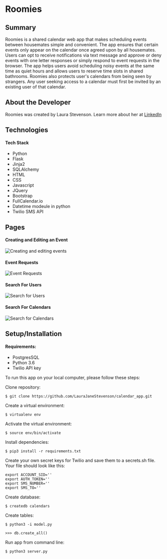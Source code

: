  
Roomies
=======

Summary
-------

Roomies is a shared calendar web app that makes scheduling events between housemates simple and convenient. The app ensures that certain events only appear on the calendar once agreed upon by all housemates. Users can opt to receive notifications via text message and approve or deny events with one letter responses or simply respond to event requests in the browser. The app helps users avoid scheduling noisy events at the same time as quiet hours and allows users to reserve time slots in shared bathrooms. Roomies also protects user's calendars from being seen by strangers. Any user seeking access to a calendar must first be invited by an existing user of that calendar.

About the Developer
-------------------

Roomies was created by Laura Stevenson. Learn more about her at [LinkedIn](https://www.linkedin.com/in/laura-stevenson-design)

Technologies
------------

#### Tech Stack
* Python
* Flask
* Jinja2
* SQLAlchemy
* HTML
* CSS
* Javascript
* JQuery
* Bootstrap
* FullCalendar.io
* Datetime modeule in python
* Twilio SMS API

Pages
-----

#### Creating and Editing an Event
![Creating and editing events](http://g.recordit.co/CrIM2ykBvE.gif)

#### Event Requests
![Event Requests](http://g.recordit.co/7Jcn16FLPR.gif)

<!-- #### User Profiles

![Profile and event pages](https://recordit.co/fu7vnCW9m0)
 -->
#### Search For Users

![Search for Users](http://g.recordit.co/pW8UKEmGw1.gif)

#### Search For Calendars

![Search for Calendars](http://g.recordit.co/uxrbYQtvIT.gif)


Setup/Installation
-----

#### Requirements:

* PostgresSQL
* Python 3.6
* Twilio API key

To run this app on your local computer, please follow these steps:

Clone repository:

```
$ git clone https://github.com/LauraJaneStevenson/calendar_app.git
```

Create a virtual environment:

```
$ virtualenv env
```

Activate the virtual environment: 

```
$ source env/bin/activate
```

Install dependencies:

```
$ pip3 install -r requirements.txt
```

Create your own secret keys for Twilio and save them to a secrets.sh file. Your file should look like this:

```
export ACCOUNT_SID=''
export AUTH_TOKEN=''
export SMS_NUMBER=''
export SMS_TO=''
```

Create database:

```
$ createdb calendars
```

Create tables:

```
$ python3 -i model.py

>>> db.create_all()
```

Run app from command line:

```
$ python3 server.py
```


